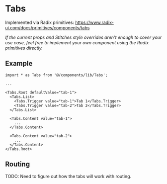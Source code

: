 # Tabs

Implemented via Radix primitives: https://www.radix-ui.com/docs/primitives/components/tabs

_If the current props and Stitches style overrides aren't enough to cover your use case, feel free to implement your own component using the Radix primitives directly._

## Example

```tsx
import * as Tabs from '@/components/lib/Tabs';

...

<Tabs.Root defaultValue="tab-1">
  <Tabs.List>
    <Tabs.Trigger value="tab-1">Tab 1</Tabs.Trigger>
    <Tabs.Trigger value="tab-2">Tab 2</Tabs.Trigger>
  </Tabs.List>

  <Tabs.Content value="tab-1">
    ...
  </Tabs.Content>

  <Tabs.Content value="tab-2">
    ...
  </Tabs.Content>
</Tabs.Root>
```

## Routing

TODO: Need to figure out how the tabs will work with routing.
